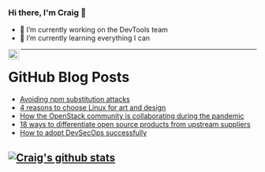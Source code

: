 ### Hi there, I'm Craig 👋

<!--
**CraigTeelFugro/CraigTeelFugro** is a ✨ _special_ ✨ repository because its `README.md` (this file) appears on your GitHub profile.

Here are some ideas to get you started:
-->

- 🔭 I’m currently working on the DevTools team
- 🌱 I’m currently learning everything I can

[<img align="left" alt="Craig Teel | LinkedIn" width="22px" src="https://cdn.jsdelivr.net/npm/simple-icons@v3/icons/linkedin.svg" />][linkedin]

---

# GitHub Blog Posts

<!-- BLOG-POST-LIST:START -->
- [Avoiding npm substitution attacks](https://github.blog/2021-02-12-avoiding-npm-substitution-attacks/)
- [4 reasons to choose Linux for art and design](https://opensource.com/article/21/2/linux-art-design)
- [How the OpenStack community is collaborating during the pandemic](https://opensource.com/article/21/2/openstack-community)
- [18 ways to differentiate open source products from upstream suppliers](https://opensource.com/article/21/2/differentiating-products-upstream-suppliers)
- [How to adopt DevSecOps successfully](https://opensource.com/article/21/2/devsecops)
<!-- BLOG-POST-LIST:END -->

## [![Craig's github stats](https://github-readme-stats.vercel.app/api?username=craigteelfugro)](https://github.com/anuraghazra/github-readme-stats)


[linkedin]: https://linkedin.com/in/craig-teel-b8786771

